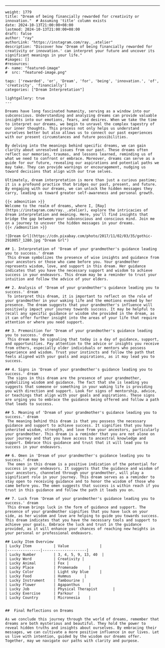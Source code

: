 ---
    weight: 1779
    title: "Dream of being financially rewarded for creativity or innovation."  # Assuming 'title' column exists
    date: 2024-10-13T21:00:00+08:00
    lastmod: 2024-10-13T21:00:00+08:00
    draft: false
    author: "ray"
    authorLink: "https://instagram.com/ray._.atelier"
    description: "Discover how 'Dream of being financially rewarded for creativity or innovation.' can interpret your future and uncover its significant meanings in your life."
    #images: []
    #resources:
    #- name: "featured-image"
    #  src: "featured-image.png"
    
    tags: ['rewarded', 'or', 'Dream', 'for', 'being', 'innovation.', 'of', 'creativity', 'financially']
    categories: ["Dream Interpretation"]
    
    lightgallery: true
    ---
    
    Dreams have long fascinated humanity, serving as a window into our subconscious. Understanding and analyzing dreams can provide valuable insights into our emotions, fears, and desires. When we take the time to interpret our dreams, we begin to unravel the complex tapestry of our inner thoughts. This process not only helps us understand ourselves better but also allows us to connect our past experiences with our present circumstances and future possibilities.
    
    By delving into the meanings behind specific dreams, we can gain clarity about unresolved issues from our past. These dreams often reflect our memories, traumas, and lessons learned, reminding us of what we need to confront or embrace. Moreover, dreams can serve as a guide for our future, revealing our aspirations and potential paths we may take. They can provide warnings or encouragement, nudging us toward decisions that align with our true selves.
    
    Ultimately, dream interpretation is more than just a curious pastime; it is a profound practice that bridges our past, present, and future. By engaging with our dreams, we can unlock the hidden messages they carry, leading us toward greater self-awareness and personal growth.
    
    {{< admonition >}}
    Welcome to the realm of dreams, where I, [Ray](https://instagram.com/ray._.atelier), explore the intricacies of dream interpretation and meaning. Here, you’ll find insights that bridge the gap between your subconscious and conscious mind. Join me on a journey to uncover the hidden messages in your dreams.
    {{< /admonition >}}
    
    ![Dream Grl](https://cdn.pixabay.com/photo/2017/11/02/03/35/gothic-2910057_1280.jpg "Dream Grl")
    
    ## 1. Interpretation of 'Dream of your grandmother's guidance leading you to success.' dream
     This dream symbolizes the presence of wise insights and guidance from your ancestors or those who came before you. Your grandmother represents wisdom, love, and support in this dream. Her guidance indicates that you have the necessary support and wisdom to achieve success in your endeavors. This dream may be a reminder to trust your intuition and follow the advice of your elders.
    
    ## 2. Analysis of 'Dream of your grandmother's guidance leading you to success.' dream
     To interpret this dream, it is important to reflect on the role of your grandmother in your waking life and the emotions evoked by her presence. The dream suggests that your grandmother's influence will positively impact your journey towards success. It may be helpful to recall any specific guidance or wisdom she provided in the dream, as it can offer further insight into the areas of your life that require attention or where you need support.
    
    ## 3. Premonition for 'Dream of your grandmother's guidance leading you to success.' dream
     This dream may be signaling that today is a day of guidance, support, and opportunities. Pay attention to the advice or insights you receive from others, especially older individuals or mentors who possess experience and wisdom. Trust your instincts and follow the path that feels aligned with your goals and aspirations, as it may lead you to success.
    
    ## 4. Signs in 'Dream of your grandmother's guidance leading you to success.' dream
     The signs in this dream are the presence of your grandmother, symbolizing wisdom and guidance. The fact that she is leading you suggests that someone or something in your waking life is providing you with direction and support. Look for signs of mentorship, advice, or teachings that align with your goals and aspirations. These signs are urging you to embrace the guidance being offered and follow a path that leads to success.
    
    ## 5. Meaning of 'Dream of your grandmother's guidance leading you to success.' dream
     The meaning behind this dream is that you possess the necessary guidance and support to achieve success. It signifies that you have inherited wisdom, strength, and love from your ancestors, particularly your grandmother. This dream is a reminder that you are not alone on your journey and that you have access to ancestral knowledge and support. Embrace this guidance and trust that it will lead you to success in your endeavors.
    
    ## 6. Omen in 'Dream of your grandmother's guidance leading you to success.' dream
     The omen in this dream is a positive indication of the potential for success in your endeavors. It suggests that the guidance and wisdom of your ancestors, channeled through your grandmother, will play a significant role in your journey. This dream serves as a reminder to stay open to receiving guidance and to honor the wisdom of those who came before you. The omen suggests that success is within reach if you trust in this guidance and follow the path it leads you on.
    
    ## 7. Luck from 'Dream of your grandmother's guidance leading you to success.' dream
     This dream brings luck in the form of guidance and support. The presence of your grandmother signifies that you have luck on your side, as her wisdom and love are helping to guide you towards success. This dream indicates that you have the necessary tools and support to achieve your goals. Embrace the luck and trust in the guidance provided, as it will enhance your chances of reaching new heights in your personal or professional endeavors.
    
    ## Lucky Item Overview
    | Lucky Item          | Value              |
    |---------------|--------------------|
    | Lucky Number        | 3, 4, 5, 9, 13, 40  |
    | Lucky Word          | Creativity |
    | Lucky Animal        | Fox |
    | Lucky Place         | Promenade     |
    | Lucky Color         | Light sky blue     |
    | Lucky Food          | Hummus      |
    | Lucky Instrument    | Tambourine |
    | Lucky Flower        | Agapanthus    |
    | Lucky Job           | Physical Therapist       |
    | Lucky Exercise      | Parkour  |
    | Lucky Country       | Micronesia    |
    
    
    ##  Final Reflections on Dreams
    
    As we conclude this journey through the world of dreams, remember that dreams are both mysterious and beautiful. They hold the power to reveal hidden truths and insights about ourselves. By embracing their messages, we can cultivate a more positive influence in our lives. Let us live with intention, guided by the wisdom our dreams offer. Together, may we navigate our paths with clarity and purpose.
    